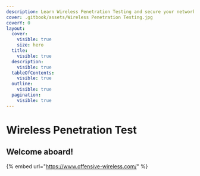 ```yaml
---
description: Learn Wireless Penetration Testing and secure your network.
cover: .gitbook/assets/Wireless Penetration Testing.jpg
coverY: 0
layout:
  cover:
    visible: true
    size: hero
  title:
    visible: true
  description:
    visible: true
  tableOfContents:
    visible: true
  outline:
    visible: true
  pagination:
    visible: true
---
```


# Wireless Penetration Test

## Welcome aboard!

{% embed url="https://www.offensive-wireless.com/" %}
